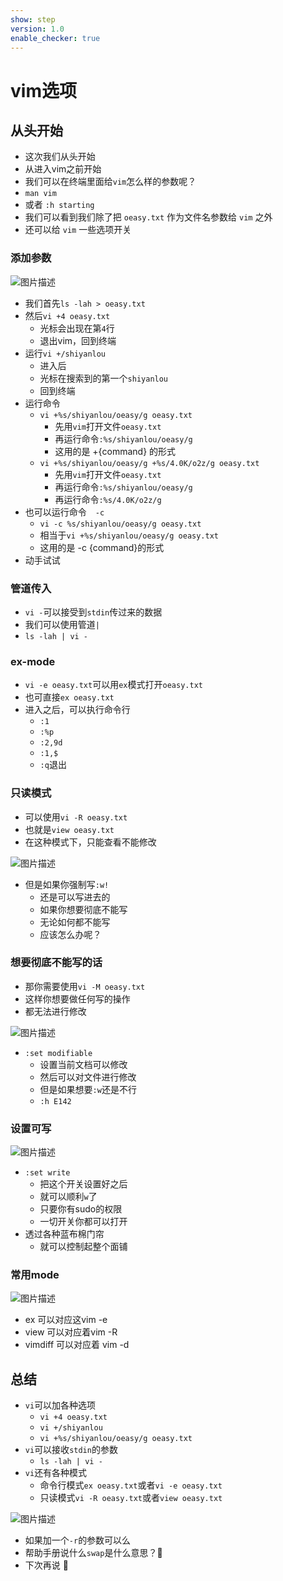 ```yaml
---
show: step
version: 1.0
enable_checker: true
---
```


# vim选项

## 从头开始

- 这次我们从头开始
- 从进入vim之前开始
- 我们可以在终端里面给`vim`怎么样的参数呢？
- `man vim`
- 或者 `:h starting`
- 我们可以看到我们除了把 `oeasy.txt` 作为文件名参数给 `vim` 之外
- 还可以给 `vim` 一些选项开关

### 添加参数

![图片描述](https://doc.shiyanlou.com/courses/uid1190679-20210203-1612342407567)
- 我们首先`ls -lah > oeasy.txt`
- 然后`vi +4 oeasy.txt`
	- 光标会出现在第`4`行
	- 退出vim，回到终端
- 运行`vi +/shiyanlou`
	- 进入后
	- 光标在搜索到的第一个`shiyanlou` 
	- 回到终端
- 运行命令
	- `vi +%s/shiyanlou/oeasy/g oeasy.txt`
		- 先用`vim`打开文件`oeasy.txt`
		- 再运行命令`:%s/shiyanlou/oeasy/g`
		- 这用的是 +{command} 的形式
	- `vi +%s/shiyanlou/oeasy/g +%s/4.0K/o2z/g oeasy.txt`
		- 先用`vim`打开文件`oeasy.txt`
		- 再运行命令`:%s/shiyanlou/oeasy/g`
		- 再运行命令`:%s/4.0K/o2z/g`
- 也可以运行命令　`-c`
	- `vi -c %s/shiyanlou/oeasy/g oeasy.txt`
	- 相当于`vi +%s/shiyanlou/oeasy/g oeasy.txt`
	- 这用的是 -c {command}的形式
- 动手试试

### 管道传入
- `vi -`可以接受到`stdin`传过来的数据
- 我们可以使用管道`|`
- `ls -lah | vi -`

### ex-mode

- `vi -e oeasy.txt`可以用`ex`模式打开`oeasy.txt`
- 也可直接`ex oeasy.txt`
- 进入之后，可以执行命令行
	- `:1`
	- `:%p`
	- `:2,9d`
	- `:1,$`
	- `:q`退出
	
### 只读模式
- 可以使用`vi -R oeasy.txt`
- 也就是`view oeasy.txt`
- 在这种模式下，只能查看不能修改

![图片描述](https://doc.shiyanlou.com/courses/uid1190679-20210710-1625918181747)

- 但是如果你强制写`:w!`
	- 还是可以写进去的
	- 如果你想要彻底不能写
	- 无论如何都不能写
	- 应该怎么办呢？

### 想要彻底不能写的话

- 那你需要使用`vi -M oeasy.txt`
- 这样你想要做任何写的操作
- 都无法进行修改

![图片描述](https://doc.shiyanlou.com/courses/uid1190679-20210710-1625920312707)

- `:set modifiable`
	- 设置当前文档可以修改
	- 然后可以对文件进行修改
	- 但是如果想要`:w`还是不行
	- `:h E142`

### 设置可写

![图片描述](https://doc.shiyanlou.com/courses/uid1190679-20210710-1625920430355)

- `:set write`
	- 把这个开关设置好之后
	- 就可以顺利`w`了
	- 只要你有sudo的权限
	- 一切开关你都可以打开
- 透过各种蓝布棉门帘
	- 就可以控制起整个面铺

### 常用mode

![图片描述](https://doc.shiyanlou.com/courses/uid1190679-20210705-1625454789993)

- ex 可以对应这vim -e 
- view 可以对应着vim -R
- vimdiff 可以对应着 vim -d

## 总结
- `vi`可以加各种选项
	- `vi +4 oeasy.txt`
	- `vi +/shiyanlou`
	- `vi +%s/shiyanlou/oeasy/g oeasy.txt`
- `vi`可以接收`stdin`的参数
	- `ls -lah | vi -`
- `vi`还有各种模式
	- 命令行模式`ex oeasy.txt`或者`vi -e oeasy.txt`
	- 只读模式`vi -R oeasy.txt`或者`view oeasy.txt`

![图片描述](https://doc.shiyanlou.com/courses/uid1190679-20210203-1612344137448)

- 如果加一个`-r`的参数可以么
- 帮助手册说什么`swap`是什么意思？🤔
- 下次再说 👋






